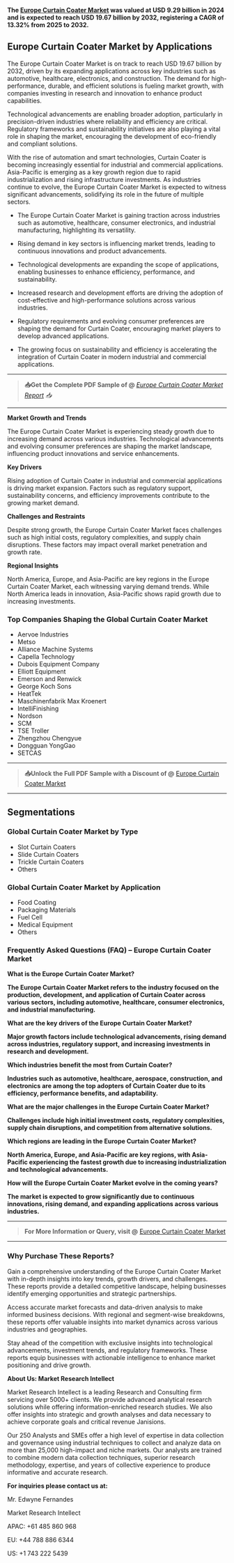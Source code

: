 <p><strong>The <a href="https://www.marketresearchintellect.com/download-sample/?rid=1042827&amp;utm_source=Pulse-April-Europe&amp;utm_medium=852">Europe Curtain Coater Market</a> was valued at USD 9.29 billion in 2024 and is expected to reach USD 19.67 billion by 2032, registering a CAGR of 13.32% from 2025 to 2032.</strong></p><h2>Europe Curtain Coater Market by Applications&nbsp;</h2><p><p>The Europe Curtain Coater Market is on track to reach USD 19.67 billion by 2032, driven by its expanding applications across key industries such as automotive, healthcare, electronics, and construction. The demand for high-performance, durable, and efficient solutions is fueling market growth, with companies investing in research and innovation to enhance product capabilities.</p><p>Technological advancements are enabling broader adoption, particularly in precision-driven industries where reliability and efficiency are critical. Regulatory frameworks and sustainability initiatives are also playing a vital role in shaping the market, encouraging the development of eco-friendly and compliant solutions.</p><p>With the rise of automation and smart technologies, Curtain Coater is becoming increasingly essential for industrial and commercial applications. Asia-Pacific is emerging as a key growth region due to rapid industrialization and rising infrastructure investments. As industries continue to evolve, the Europe Curtain Coater Market is expected to witness significant advancements, solidifying its role in the future of multiple sectors.</p></p><ul><li><p>The Europe Curtain Coater Market is gaining traction across industries such as automotive, healthcare, consumer electronics, and industrial manufacturing, highlighting its versatility.</p></li><li><p>Rising demand in key sectors is influencing market trends, leading to continuous innovations and product advancements.</p></li><li><p>Technological developments are expanding the scope of applications, enabling businesses to enhance efficiency, performance, and sustainability.</p></li><li><p>Increased research and development efforts are driving the adoption of cost-effective and high-performance solutions across various industries.</p></li><li><p>Regulatory requirements and evolving consumer preferences are shaping the demand for Curtain Coater, encouraging market players to develop advanced applications.</p></li><li><p>The growing focus on sustainability and efficiency is accelerating the integration of Curtain Coater in modern industrial and commercial applications.</p></li></ul><hr /><blockquote><p><strong><span class="font-[700]">📥Get the Complete PDF Sample of @ </span></strong><em><span class="font-[700]"><a href="https://www.marketresearchintellect.com/download-sample/?rid=1042827&amp;utm_source=Pulse-April-Europe&amp;utm_medium=852" target="_blank" data-tracking-control-name="article-ssr-frontend-pulse_little-text-block" data-tracking-will-navigate="" data-test-link="">Europe Curtain Coater Market Report</a>&nbsp;📥</span></em></p></blockquote><hr /><p class="" data-start="77" data-end="360"><strong data-start="77" data-end="105">Market Growth and Trends</strong></p><p class="" data-start="77" data-end="360">The Europe Curtain Coater Market is experiencing steady growth due to increasing demand across various industries. Technological advancements and evolving consumer preferences are shaping the market landscape, influencing product innovations and service enhancements.</p><p class="" data-start="362" data-end="606"><strong data-start="362" data-end="377">Key Drivers</strong></p><p class="" data-start="362" data-end="606">Rising adoption of Curtain Coater in industrial and commercial applications is driving market expansion. Factors such as regulatory support, sustainability concerns, and efficiency improvements contribute to the growing market demand.</p><p class="" data-start="608" data-end="849"><strong data-start="608" data-end="637">Challenges and Restraints</strong></p><p class="" data-start="608" data-end="849">Despite strong growth, the Europe Curtain Coater Market faces challenges such as high initial costs, regulatory complexities, and supply chain disruptions. These factors may impact overall market penetration and growth rate.</p><p class="" data-start="851" data-end="1095"><strong data-start="851" data-end="872">Regional Insights</strong></p><p class="" data-start="851" data-end="1095">North America, Europe, and Asia-Pacific are key regions in the Europe Curtain Coater Market, each witnessing varying demand trends. While North America leads in innovation, Asia-Pacific shows rapid growth due to increasing investments.</p><p><h3>Top Companies Shaping the Global Curtain Coater Market </h3><ul><li>Aervoe Industries</li><li>Metso</li><li>Alliance Machine Systems</li><li>Capella Technology</li><li>Dubois Equipment Company</li><li>Elliott Equipment</li><li>Emerson and Renwick</li><li>George Koch Sons</li><li>HeatTek</li><li>Maschinenfabrik Max Kroenert</li><li>IntelliFinishing</li><li>Nordson</li><li>SCM</li><li>TSE Troller</li><li>Zhengzhou Chengyue</li><li>Dongguan YongGao</li><li>SETCAS</li></ul></p><hr /><blockquote><p><strong>📥Unlock the Full PDF Sample with a Discount of @</strong> <a href="https://www.marketresearchintellect.com/ask-for-discount/?rid=1042827&amp;utm_source=Pulse-April-Europe&amp;utm_medium=852">Europe Curtain Coater Market</a></p></blockquote><hr /><p><h2>Segmentations</h2><h3>Global Curtain Coater Market by Type</h3><ul><li>Slot Curtain Coaters</li><li>Slide Curtain Coaters</li><li>Trickle Curtain Coaters</li><li>Others</li></ul><h3>Global Curtain Coater Market by Application</h3><ul><li>Food Coating</li><li>Packaging Materials</li><li>Fuel Cell</li><li>Medical Equipment</li><li>Others</li></ul></p><h3><strong>Frequently Asked Questions (FAQ) &ndash; Europe Curtain Coater Market</strong></h3><p><strong>What is the Europe Curtain Coater Market?</strong></p><p><strong>The Europe Curtain Coater Market refers to the industry focused on the production, development, and application of Curtain Coater across various sectors, including automotive, healthcare, consumer electronics, and industrial manufacturing.</strong></p><p><strong>What are the key drivers of the Europe Curtain Coater Market?</strong></p><p><strong>Major growth factors include technological advancements, rising demand across industries, regulatory support, and increasing investments in research and development.</strong></p><p><strong>Which industries benefit the most from Curtain Coater?</strong></p><p><strong>Industries such as automotive, healthcare, aerospace, construction, and electronics are among the top adopters of Curtain Coater due to its efficiency, performance benefits, and adaptability.</strong></p><p><strong>What are the major challenges in the Europe Curtain Coater Market?</strong></p><p><strong>Challenges include high initial investment costs, regulatory complexities, supply chain disruptions, and competition from alternative solutions.</strong></p><p><strong>Which regions are leading in the Europe Curtain Coater Market?</strong></p><p><strong>North America, Europe, and Asia-Pacific are key regions, with Asia-Pacific experiencing the fastest growth due to increasing industrialization and technological advancements.</strong></p><p><strong>How will the Europe Curtain Coater Market evolve in the coming years?</strong></p><p><strong>The market is expected to grow significantly due to continuous innovations, rising demand, and expanding applications across various industries.</strong></p><hr /><blockquote><p><span class="font-[700]"><strong>For More Information or Query, visit&nbsp;@</strong>&nbsp;</span><span class="font-[700]"><a href="https://www.marketresearchintellect.com/product/curtain-coater-market/?utm_source=Linkedin&utm_medium=852" target="_blank" data-tracking-control-name="article-ssr-frontend-pulse_little-text-block" data-tracking-will-navigate="" data-test-link="">Europe Curtain Coater Market</a></span></p></blockquote><hr /><h3><strong data-start="0" data-end="31">Why Purchase These Reports?</strong></h3><p class="" data-start="35" data-end="297">Gain a comprehensive understanding of the Europe Curtain Coater Market with in-depth insights into key trends, growth drivers, and challenges. These reports provide a detailed competitive landscape, helping businesses identify emerging opportunities and strategic partnerships.</p><p class="" data-start="299" data-end="540">Access accurate market forecasts and data-driven analysis to make informed business decisions. With regional and segment-wise breakdowns, these reports offer valuable insights into market dynamics across various industries and geographies.</p><p class="" data-start="542" data-end="784">Stay ahead of the competition with exclusive insights into technological advancements, investment trends, and regulatory frameworks. These reports equip businesses with actionable intelligence to enhance market positioning and drive growth.</p><p><strong><span class="font-[700]">About Us: Market Research Intellect</span></strong></p><p><span class="">Market Research Intellect is a leading Research and Consulting firm servicing over 5000+ clients. We provide advanced analytical research solutions while offering information-enriched research studies.&nbsp;</span>We also offer insights into strategic and growth analyses and data necessary to achieve corporate goals and critical revenue Janisions.</p><p><span class="">Our 250 Analysts and SMEs offer a high level of expertise in data collection and governance using industrial techniques to collect and analyze data on more than 25,000 high-impact and niche markets. Our analysts are trained to combine modern data collection techniques, superior research methodology, expertise, and years of collective experience to produce informative and accurate research.</span></p><p><strong>For inquiries please contact us at:</strong></p><p>Mr. Edwyne Fernandes</p><p>Market Research Intellect</p><p>APAC: +61 485 860 968</p><p>EU: +44 788 886 6344</p><p>US: +1 743 222 5439</p>